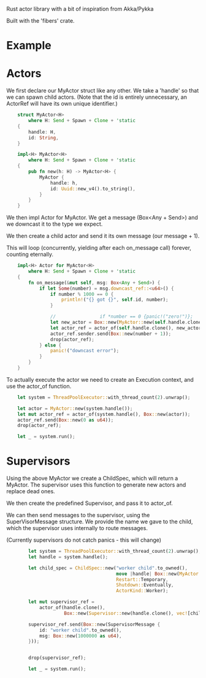 Rust actor library with a bit of inspiration from Akka/Pykka

Built with the 'fibers' crate.

# Example

# Actors

We first declare our MyActor struct like any other. We take a 'handle' so that we can spawn
child actors. (Note that the id is entirely unnecessary, an ActorRef will have its own unique identifier.)

```rust
    struct MyActor<H>
        where H: Send + Spawn + Clone + 'static
    {
        handle: H,
        id: String,
    }

    impl<H> MyActor<H>
        where H: Send + Spawn + Clone + 'static
    {
        pub fn new(h: H) -> MyActor<H> {
            MyActor {
                handle: h,
                id: Uuid::new_v4().to_string(),
            }
        }
    }
```

We then impl Actor for MyActor. We get a message (Box<Any + Send>) and we downcast it to the type we expect.

We then create a child actor and send it its own message (our message + 1).

This will loop (concurrently, yielding after each on_message call) forever, counting eternally.

```rust
    impl<H> Actor for MyActor<H>
        where H: Send + Spawn + Clone + 'static
    {
        fn on_message(&mut self, msg: Box<Any + Send>) {
            if let Some(number) = msg.downcast_ref::<u64>() {
                if number % 1000 == 0 {
                    println!("{} got {}", self.id, number);
                }

                //                if *number == 0 {panic!("zero!")};
                let new_actor = Box::new(MyActor::new(self.handle.clone())) as Box<Actor>;
                let actor_ref = actor_of(self.handle.clone(), new_actor);
                actor_ref.sender.send(Box::new(number + 1));
                drop(actor_ref);
            } else {
                panic!("downcast error");
            }
        }
    }
```

To actually execute the actor we need to create an Execution context, and use the actor_of function.

```rust
    let system = ThreadPoolExecutor::with_thread_count(2).unwrap();

    let actor = MyActor::new(system.handle());
    let mut actor_ref = actor_of(system.handle(), Box::new(actor));
    actor_ref.send(Box::new(0 as u64));
    drop(actor_ref);

    let _ = system.run();
```

# Supervisors

Using the above MyActor we create a ChildSpec, which will return a MyActor. The supervisor uses
this function to generate new actors and replace dead ones.

We then create the predefined Supervisor, and pass it to actor_of.

We can then send messages to the supervisor, using the SuperVisorMessage structure. We provide
the name we gave to the child, which the supervisor uses internally to route messages.

(Currently supervisors do not catch panics - this will change)

```rust
        let system = ThreadPoolExecutor::with_thread_count(2).unwrap();
        let handle = system.handle();

        let child_spec = ChildSpec::new("worker child".to_owned(),
                                        move |handle| Box::new(MyActor::new(handle)) as Box<Actor>,
                                        Restart::Temporary,
                                        Shutdown::Eventually,
                                        ActorKind::Worker);

        let mut supervisor_ref =
            actor_of(handle.clone(),
                     Box::new(Supervisor::new(handle.clone(), vec![child_spec])) as Box<Actor>);

        supervisor_ref.send(Box::new(SupervisorMessage {
            id: "worker child".to_owned(),
            msg: Box::new(1000000 as u64),
        }));


        drop(supervisor_ref);

        let _ = system.run();
```
